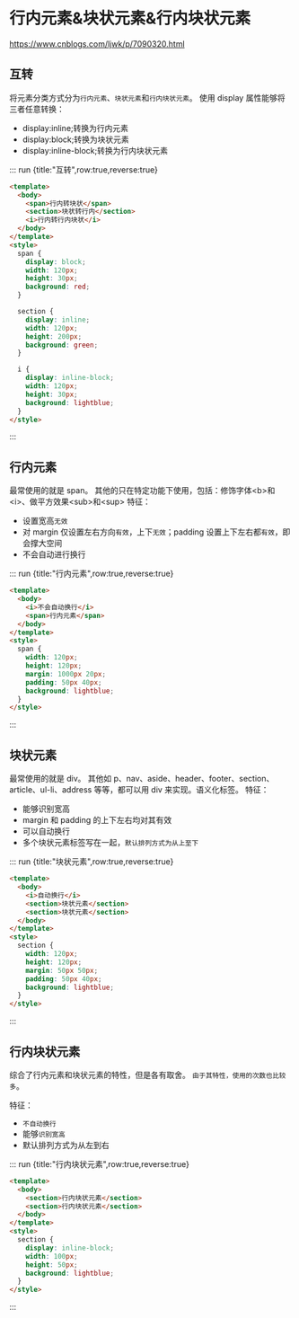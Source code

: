 # 行内元素&块状元素&行内块状元素

https://www.cnblogs.com/ljwk/p/7090320.html

## 互转

将元素分类方式分为`行内元素`、`块状元素`和`行内块状元素`。
使用 display 属性能够将三者任意转换：

- display:inline;转换为行内元素
- display:block;转换为块状元素
- display:inline-block;转换为行内块状元素

::: run {title:"互转",row:true,reverse:true}

```html
<template>
  <body>
    <span>行内转块状</span>
    <section>块状转行内</section>
    <i>行内转行内块状</i>
  </body>
</template>
<style>
  span {
    display: block;
    width: 120px;
    height: 30px;
    background: red;
  }

  section {
    display: inline;
    width: 120px;
    height: 200px;
    background: green;
  }

  i {
    display: inline-block;
    width: 120px;
    height: 30px;
    background: lightblue;
  }
</style>
```

:::

## 行内元素

最常使用的就是 span。
其他的只在特定功能下使用，包括：修饰字体\<b>和\<i>、做平方效果\<sub>和\<sup>
特征：

- 设置宽高`无效`
- 对 margin 仅设置左右方向`有效`，上下`无效`；padding 设置上下左右都`有效`，即会撑大空间
- 不会自动进行换行

::: run {title:"行内元素",row:true,reverse:true}

```html
<template>
  <body>
    <i>不会自动换行</i>
    <span>行内元素</span>
  </body>
</template>
<style>
  span {
    width: 120px;
    height: 120px;
    margin: 1000px 20px;
    padding: 50px 40px;
    background: lightblue;
  }
</style>
```

:::

## 块状元素

最常使用的就是 div。
其他如 p、nav、aside、header、footer、section、article、ul-li、address 等等，都可以用 div 来实现。语义化标签。
特征：

- 能够识别宽高
- margin 和 padding 的上下左右均对其有效
- 可以自动换行
- 多个块状元素标签写在一起，`默认排列方式为从上至下`

::: run {title:"块状元素",row:true,reverse:true}

```html
<template>
  <body>
    <i>自动换行</i>
    <section>块状元素</section>
    <section>块状元素</section>
  </body>
</template>
<style>
  section {
    width: 120px;
    height: 120px;
    margin: 50px 50px;
    padding: 50px 40px;
    background: lightblue;
  }
</style>
```

:::

## 行内块状元素

综合了行内元素和块状元素的特性，但是各有取舍。 `由于其特性，使用的次数也比较多`。

特征：

- `不自动换行`
- 能够`识别宽高`
- 默认排列方式为从左到右

::: run {title:"行内块状元素",row:true,reverse:true}

```html
<template>
  <body>
    <section>行内块状元素</section>
    <section>行内块状元素</section>
  </body>
</template>
<style>
  section {
    display: inline-block;
    width: 100px;
    height: 50px;
    background: lightblue;
  }
</style>
```

:::

